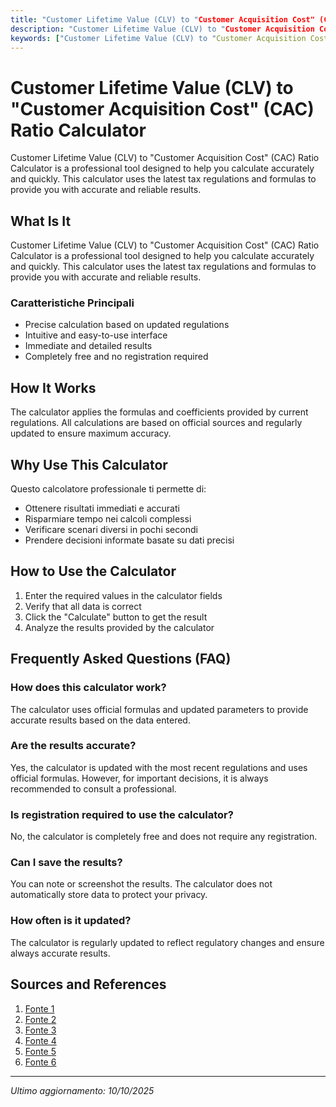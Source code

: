 ```yaml
---
title: "Customer Lifetime Value (CLV) to "Customer Acquisition Cost" (CAC) Ratio Calculator"
description: "Customer Lifetime Value (CLV) to "Customer Acquisition Cost" (CAC) Ratio Calculator is a professional tool designed to help you calculate accurately and quickly. This calculator uses the latest tax regulations and formulas to provide you with accurate and reliable results."
keywords: ["Customer Lifetime Value (CLV) to "Customer Acquisition Cost" (CAC) Ratio Calculator", "calcolatore", "calcolo online"]
---
```


# Customer Lifetime Value (CLV) to "Customer Acquisition Cost" (CAC) Ratio Calculator

Customer Lifetime Value (CLV) to "Customer Acquisition Cost" (CAC) Ratio Calculator is a professional tool designed to help you calculate accurately and quickly. This calculator uses the latest tax regulations and formulas to provide you with accurate and reliable results.

## What Is It

Customer Lifetime Value (CLV) to "Customer Acquisition Cost" (CAC) Ratio Calculator is a professional tool designed to help you calculate accurately and quickly. This calculator uses the latest tax regulations and formulas to provide you with accurate and reliable results.

### Caratteristiche Principali

- Precise calculation based on updated regulations
- Intuitive and easy-to-use interface
- Immediate and detailed results
- Completely free and no registration required

## How It Works

The calculator applies the formulas and coefficients provided by current regulations. All calculations are based on official sources and regularly updated to ensure maximum accuracy.

## Why Use This Calculator

Questo calcolatore professionale ti permette di:

- Ottenere risultati immediati e accurati
- Risparmiare tempo nei calcoli complessi
- Verificare scenari diversi in pochi secondi
- Prendere decisioni informate basate su dati precisi

## How to Use the Calculator

1. Enter the required values in the calculator fields
2. Verify that all data is correct
3. Click the "Calculate" button to get the result
4. Analyze the results provided by the calculator

## Frequently Asked Questions (FAQ)

### How does this calculator work?

The calculator uses official formulas and updated parameters to provide accurate results based on the data entered.

### Are the results accurate?

Yes, the calculator is updated with the most recent regulations and uses official formulas. However, for important decisions, it is always recommended to consult a professional.

### Is registration required to use the calculator?

No, the calculator is completely free and does not require any registration.

### Can I save the results?

You can note or screenshot the results. The calculator does not automatically store data to protect your privacy.

### How often is it updated?

The calculator is regularly updated to reflect regulatory changes and ensure always accurate results.

## Sources and References

1. [Fonte 1](https://web.inbound281.com/ratio-of-customer-lifetime-value-to-cac-calculator)
2. [Fonte 2](https://upgrowth.in/calculator/ratio-of-cltv/)
3. [Fonte 3](https://www.wallstreetprep.com/knowledge/ltv-cac-ratio/)
4. [Fonte 4](https://waveup.com/dashboard/customer-lifetime-value-calculator/)
5. [Fonte 5](https://payproglobal.com/saas-metrics-calculators/saas-cltv-cac-ratio-calculator/)
6. [Fonte 6](https://sleeknote.com/tools/cac-calculator)

---

*Ultimo aggiornamento: 10/10/2025*
